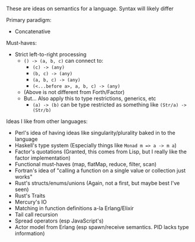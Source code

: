 These are ideas on semantics for a language. Syntax will likely differ

Primary paradigm:
- Concatenative

Must-haves:
- Strict left-to-right processing
  - `() -> (a, b, c)` can connect to:
    - `(c) -> (any)`
    - `(b, c) -> (any)`
    - `(a, b, c) -> (any)`
    - `(<...before a>, a, b, c) -> (any)`
  - (Above is not different from Forth/Factor)
  - But... Also apply this to type restrictions, generics, etc
    - `(a) -> (b)` can be type restricted as something like `(Str/a) -> (Str/b)`

Ideas I like from other languages:
- Perl's idea of having ideas like singularity/plurality baked in to the language
- Haskell's type system (Especially things like `Monad m => a -> m a`)
- Factor's quotations (Granted, this comes from Lisp, but I really like the factor implementation)
- Functional must-haves (map, flatMap, reduce, filter, scan)
- Fortran's idea of "calling a function on a single value or collection just works"
- Rust's structs/enums/unions (Again, not a first, but maybe best I've seen)
- Rust's Traits
- Mercury's IO
- Matching in function definitions a-la Erlang/Elixir
- Tail call recursion
- Spread operators (esp JavaScript's)
- Actor model from Erlang (esp spawn/receive semantics. PID lacks type information)



